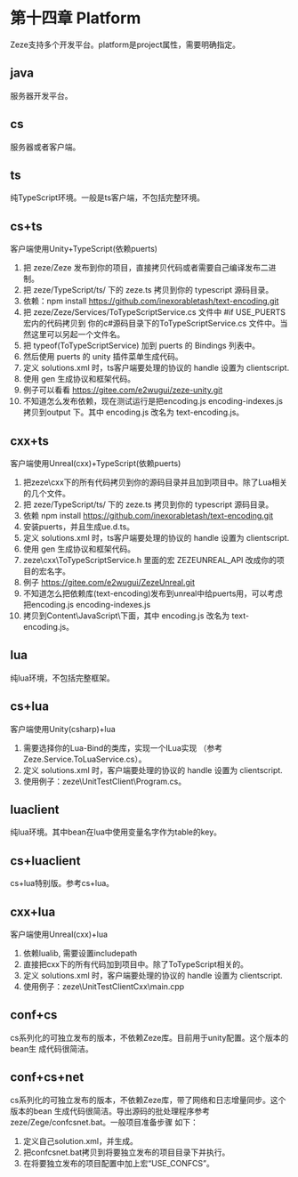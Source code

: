 # 第十四章 Platform

Zeze支持多个开发平台。platform是project属性，需要明确指定。

## java
服务器开发平台。

## cs
服务器或者客户端。

## ts
纯TypeScript环境。一般是ts客户端，不包括完整环境。

## cs+ts
客户端使用Unity+TypeScript(依赖puerts)
1.	把 zeze/Zeze 发布到你的项目，直接拷贝代码或者需要自己编译发布二进制。
2.	把 zeze/TypeScript/ts/ 下的 zeze.ts 拷贝到你的 typescript 源码目录。
3.	依赖：npm install https://github.com/inexorabletash/text-encoding.git
4.	把 zeze/Zeze/Services/ToTypeScriptService.cs 文件中 #if USE_PUERTS 宏内的代码拷贝到
      你的c#源码目录下的ToTypeScriptService.cs 文件中。当然这里可以另起一个文件名。
5.	把 typeof(ToTypeScriptService) 加到 puerts 的 Bindings 列表中。
6.	然后使用 puerts 的 unity 插件菜单生成代码。
7.	定义 solutions.xml 时，ts客户端要处理的协议的 handle 设置为 clientscript.
8.	使用 gen 生成协议和框架代码。
9.	例子可以看看 https://gitee.com/e2wugui/zeze-unity.git
10.	不知道怎么发布依赖，现在测试运行是把encoding.js encoding-indexes.js 拷贝到output
       下。其中 encoding.js 改名为 text-encoding.js。

## cxx+ts
客户端使用Unreal(cxx)+TypeScript(依赖puerts)
1.	把zeze\cxx下的所有代码拷贝到你的源码目录并且加到项目中。除了Lua相关的几个文件。
2.	把 zeze/TypeScript/ts/ 下的 zeze.ts 拷贝到你的 typescript 源码目录。
3.	依赖 npm install https://github.com/inexorabletash/text-encoding.git
4.	安装puerts，并且生成ue.d.ts。
5.	定义 solutions.xml 时，ts客户端要处理的协议的 handle 设置为 clientscript.
6.	使用 gen 生成协议和框架代码。
7.	zeze\cxx\ToTypeScriptService.h 里面的宏 ZEZEUNREAL_API 改成你的项目的宏名字。
8.	例子 https://gitee.com/e2wugui/ZezeUnreal.git
9.	不知道怎么把依赖库(text-encoding)发布到unreal中给puerts用，可以考虑把encoding.js
      encoding-indexes.js
10.	拷贝到Content\JavaScript\下面，其中 encoding.js 改名为 text-encoding.js。

## lua
纯lua环境，不包括完整框架。

## cs+lua
客户端使用Unity(csharp)+lua
1.	需要选择你的Lua-Bind的类库，实现一个ILua实现
      （参考 Zeze.Service.ToLuaService.cs）。
2.	定义 solutions.xml 时，客户端要处理的协议的 handle 设置为 clientscript.
3.	使用例子：zeze\UnitTestClient\Program.cs。

## luaclient
纯lua环境。其中bean在lua中使用变量名字作为table的key。

## cs+luaclient
cs+lua特别版。参考cs+lua。

## cxx+lua
客户端使用Unreal(cxx)+lua
1.	依赖lualib, 需要设置includepath
2.	直接把cxx下的所有代码加到项目中。除了ToTypeScript相关的。
3.	定义 solutions.xml 时，客户端要处理的协议的 handle 设置为 clientscript.
4.	使用例子：zeze\UnitTestClientCxx\main.cpp

## conf+cs
cs系列化的可独立发布的版本，不依赖Zeze库。目前用于unity配置。这个版本的bean生
成代码很简洁。

## conf+cs+net
cs系列化的可独立发布的版本，不依赖Zeze库，带了网络和日志增量同步。这个版本的bean
生成代码很简洁。导出源码的批处理程序参考zeze/Zege/confcsnet.bat。一般项目准备步骤
如下：
1.	定义自己solution.xml，并生成。
2.	把confcsnet.bat拷贝到将要独立发布的项目目录下并执行。
3.	在将要独立发布的项目配置中加上宏“USE_CONFCS”。
